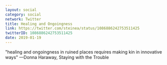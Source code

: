 ```yaml
---
layout: social
category: social
network: Twitter
title: Healing and Ongoingness
link: https://twitter.com/steinea/status/1086886242753511425
twitterID: 1086886242753511425
date: 2019-01-19
---
```


"healing and ongoingness in ruined places requires making kin in innovative ways" —Donna Haraway, Staying with the Trouble
